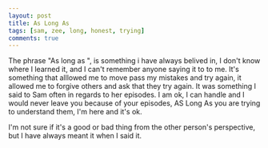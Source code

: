 ```yaml
---
layout: post
title: As Long As
tags: [sam, zee, long, honest, trying]
comments: true
---
```

The phrase "As long as ", is something i have always belived in, I don't know where I learned it, and I can't remember anyone saying it to to me. It's something that alllowed me to move pass my mistakes and try again, it allowed me to forgive others and ask that they try again. It was something I said to Sam often in regards to her episodes. I am ok, I can handle and I would never leave you because of your episodes, AS Long As you are trying to understand them, I'm here and it's ok.
   
I'm not sure if it's a good or bad thing from the other person's perspective, but I have always meant it when I said it.